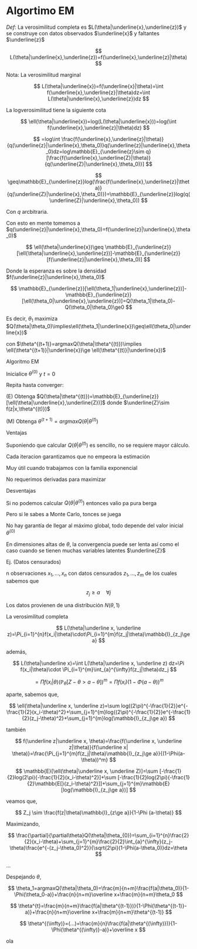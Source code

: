 # Algortimo EM
$Def:$ La verosimilitud completa es $L(\theta|\underline{x},\underline{z})$ y se construye con datos observados $\underline{x}$ y faltantes $\underline{z}$

$$
L(\theta|\underline{x},\underline{z})=f(\underline{x},\underline{z}|\theta)
$$

Nota: La verosimilitud marginal

$$
L(\theta|\underline{x})=f(\underline{x}|\theta)=\int f(\underline{x},\underline{z}|\theta)dz=\int L(\theta|\underline{x},\underline{z})dz
$$

La logverosimilitud tiene la siguiente cota

$$
\ell(\theta|\underline{x})=log(L(\theta|\underline{x}))=log(\int f(\underline{x},\underline{z}|\theta)dz)
$$

$$
=log\int \frac{f(\underline{x},\underline{z}|\theta)}{q(\underline{z}|\underline{x},\theta_0)}q(\underline{z}|\underline{x},\theta_0)dz=log\mathbb{E}_{\underline{z}\sim q}[\frac{f(\underline{x},\underline{Z}|\theta)}{q(\underline{Z}|\underline{x},\theta_0)}]
$$

$$
\geq\mathbb{E}_{\underline{z}}log(\frac{f(\underline{x},\underline{z}|\theta)}{q(\underline{Z}|\underline{x},\theta_0)})=\mathbb{E}_{\underline{z}}log(q(\underline{Z}|\underline{x},\theta_0))
$$

Con $q$ arcbitraria.

Con esto en mente tomemos a $q(\underline{z}|\underline{x},\theta_0)=f(\underline{z}|\underline{x},\theta_0)$

$$
\ell(\theta|\underline{x})\geq \mathbb{E}_{\underline{z}}[\ell(\theta|\underline{x},\underline{z})]-\mathbb{E}_{\underline{z}}[f(\underline{z}|\underline{x},\theta_0)]
$$

Donde la esperanza es sobre la densidad $f(\underline{z}|\underline{x},\theta_0)$

$$
\mathbb{E}_{\underline{z}}[\ell(\theta_1|\underline{x},\underline{z})]-\mathbb{E}_{\underline{z}}[\ell(\theta_0|\underline{x},\underline{z})]=Q(\theta_1|\theta_0)-Q(\theta_0|\theta_0)\ge0
$$

Es decir, $\theta_1$ maximiza $Q(\theta|\theta_0)\implies\ell(\theta_1|\underline{x})\geq\ell(\theta_0|\underline{x})$

con $\theta^{(t+1)}=argmaxQ(\theta|\theta^{(t)})\implies \ell(\theta^{(t+1)}|\underline{x})\ge \ell(\theta^{(t)}|\underline{x})$

Algoritmo EM

Inicialice $\theta^{(0)}$ y $t=0$

Repita hasta converger:

(E) Obtenga $Q(\theta|\theta^{(t)})=\mathbb{E}_{\underline{z}}[\ell(\theta|\underline{x},\underline{Z})]$ donde $\underline{Z}\sim f(z|x,\theta^{(t)})$

(M) Obtenga $\theta^{(t+1)}=argmaxQ(\theta|\theta^{(t)})$

Ventajas

Suponiendo que calcular $Q(\theta|\theta^{(t)})$ es sencillo, no se requiere mayor cálculo.

Cada iteracion garantizamos que no empeora la estimación

Muy útil cuando trabajamos con la familia exponencial

No requerimos derivadas para maximizar

Desventajas

Si no podemos calcular $Q(\theta|\theta^{(t)})$ entonces valio pa pura berga

Pero si le sabes a Monte Carlo, tonces se juega

No hay garantía de llegar al máximo global, todo depende del valor inicial $\theta^{(0)}$

En dimensiones altas de $\theta$, la convergencia puede ser lenta así como el caso cuando se tienen muchas variables latentes $\underline{Z}$

Ej. (Datos censurados)

n observaciones $x_1,…,x_n$ con datos censurados $z_1,…,z_m$ de los cuales sabemos que

$$
z_j\ge a\quad \forall j
$$

Los datos provienen de una distribución $N(\theta,1)$

La verosimilitud completa

$$
L(\theta|\underline x, \underline z)=\Pi_{i=1}^{n}f(x_i|\theta)\cdot\Pi_{i=1}^{m}f(z_j|\theta)\mathbb{I}_{z_j\ge a}
$$

además,

$$
L(\theta|\underline x)=\int L(\theta|\underline x, \underline z) dz=\Pi f(x_i|\theta)\cdot \Pi_{i=1}^{m}\int_{a}^{\infty}f(z_j|\theta)dz_j
$$

$$
=\Pi f(x_i|\theta)(\mathbb{P}_\theta[Z-\theta>a-\theta])^m=\Pi f(x_i)(1-\Phi(a-\theta))^m
$$

aparte, sabemos que,

$$
\ell(\theta|\underline x, \underline z)=\sum log((2\pi)^{-\frac{1}{2}}e^{-\frac{1}{2}(x_i-\theta)^2}+\sum_{j=1}^{m}log((2\pi)^{-\frac{1}{2}}e^{-\frac{1}{2}(z_j-\theta)^2}+\sum_{j=1}^{m}log(\mathbb{I}_{z_j\ge a})
$$

también

$$
f(\underline z|\underline x, \theta)=\frac{f(\underline x, \underline z|\theta)}{f(\underline x| \theta)}=\frac{\Pi_{j=1}^{m}f(z_j|\theta)\mathbb{I}_{z_j\ge a}}{(1-\Phi(a-\theta))^m}
$$

$$
\mathbb{E}[\ell(\theta|\underline x, \underline Z)]=\sum [-\frac{1}{2}log(2\pi){-\frac{1}{2}(x_i-\theta)^2}]+\sum [-\frac{1}{2}log(2\pi){-\frac{1}{2}\mathbb{E[}(z_i-\theta)^2}]]+\sum_{j=1}^{m}\mathbb{E}[log(\mathbb{I}_{z_j\ge a})]
$$

veamos que,

$$
Z_j \sim \frac{f(z|\theta)\mathbb{I}_{z\ge a}}{1-\Phi (a-\theta)}
$$

Maximizando,

$$
\frac{\partial}{\partial\theta}Q(\theta|\theta_{0})=\sum_{i=1}^{n}\frac{2}{2}(x_i-\theta)+\sum_{j=1}^{m}\frac{2}{2}\int_{a}^{\infty}(z_j-\theta)\frac{e^{-(z_j-\theta_0)^2}}{\sqrt{2\pi}(1-\Phi(a-\theta_0)}dz=\theta
$$

…

Despejando $\theta$,

$$
\theta_1=argmaxQ(\theta|\theta_0)=\frac{m}{n+m}\frac{f(a|\theta_0)}{1-\Phi(\theta_0-a)}+\frac{n}{n+m}\overline x+\frac{m}{n+m}\theta_0
$$

$$
\theta^{t}=\frac{m}{n+m}\frac{f(a|\theta^{(t-1)})}{1-\Phi(\theta^{(t-1)}-a)}+\frac{n}{n+m}\overline x+\frac{m}{n+m}\theta^{(t-1)}
$$

$$
\theta^{(\infty)}=(...)=\frac{m}{n}\frac{f(a|\theta^{(\infty)})}{1-\Phi(\theta^{(\infty)}-a)}+\overline x
$$

ola

